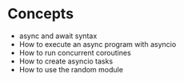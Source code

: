 # Concepts

- async and await syntax
- How to execute an async program with asyncio
- How to run concurrent coroutines
- How to create asyncio tasks
- How to use the random module

